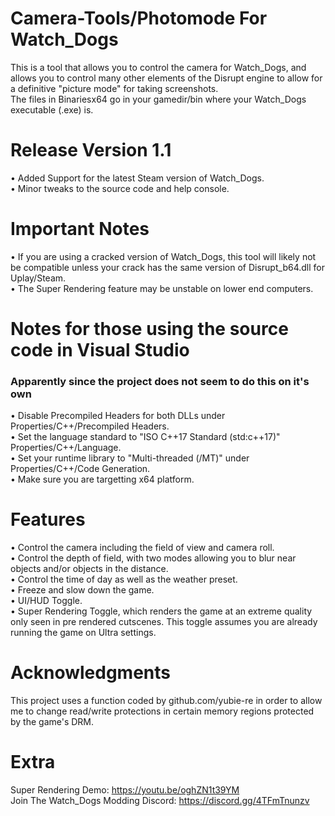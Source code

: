 # Camera-Tools/Photomode For Watch_Dogs
This is a tool that allows you to control the camera for Watch_Dogs, and allows you to control many other elements of the Disrupt engine to allow for a definitive "picture mode" for taking screenshots. <br /> 
The files in Binariesx64 go in your gamedir/bin where your Watch_Dogs executable (.exe) is. 
# Release Version 1.1
• Added Support for the latest Steam version of Watch_Dogs. <br /> 
• Minor tweaks to the source code and help console.
# Important Notes
• If you are using a cracked version of Watch_Dogs, this tool will likely not be compatible unless your crack has the same version of Disrupt_b64.dll for Uplay/Steam.  <br /> 
• The Super Rendering feature may be unstable on lower end computers.
# Notes for those using the source code in Visual Studio
### Apparently since the project does not seem to do this on it's own  <br /> 
• Disable Precompiled Headers for both DLLs under Properties/C++/Precompiled Headers.  <br /> 
• Set the language standard to "ISO C++17 Standard (std:c++17)" Properties/C++/Language.  <br /> 
• Set your runtime library to "Multi-threaded (/MT)" under Properties/C++/Code Generation.  <br />
• Make sure you are targetting x64 platform.
# Features
• Control the camera including the field of view and camera roll. <br /> 
• Control the depth of field, with two modes allowing you to blur near objects and/or objects in the distance. <br /> 
• Control the time of day as well as the weather preset. <br /> 
• Freeze and slow down the game. <br /> 
• UI/HUD Toggle.  <br /> 
• Super Rendering Toggle, which renders the game at an extreme quality only seen in pre rendered cutscenes. This toggle assumes you are already running the game on Ultra settings.
# Acknowledgments
This project uses a function coded by github.com/yubie-re in order to allow me to change read/write protections in certain memory regions protected by the game's DRM. 
# Extra
Super Rendering Demo: https://youtu.be/oghZN1t39YM  <br />
Join The Watch_Dogs Modding Discord: https://discord.gg/4TFmTnunzv
